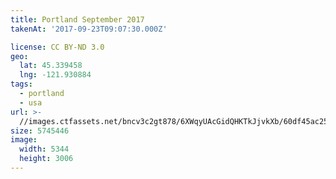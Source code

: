```yaml
---
title: Portland September 2017
takenAt: '2017-09-23T09:07:30.000Z'

license: CC BY-ND 3.0
geo:
  lat: 45.339458
  lng: -121.930884
tags:
  - portland
  - usa
url: >-
  //images.ctfassets.net/bncv3c2gt878/6XWqyUAcGidQHKTkJjvkXb/60df45ac2527c2ea69355861d5c76284/portland-september-2017_37269477046_o
size: 5745446
image:
  width: 5344
  height: 3006
---
```

